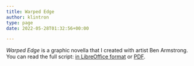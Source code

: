```yaml
---
title: Warped Edge
author: klintron
type: page
date: 2022-05-28T01:32:56+00:00

---
```


_Warped Edge_ is a graphic novella that I created with artist Ben Armstrong. You can read the full script: [in LibreOffice format](https://klintron.com/wp-content/warped-edge.odt) or [PDF](https://klintron.com/wp-content/warped-edge.pdf).